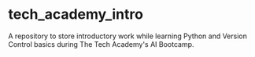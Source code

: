 # tech_academy_intro
 A repository to store introductory work while learning Python and Version Control basics during The Tech Academy's AI Bootcamp.
